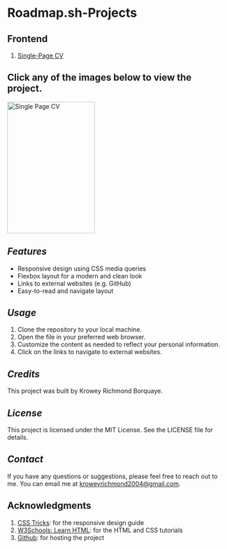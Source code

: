 # **Roadmap.sh-Projects**


## **Frontend**

1. [Single-Page CV](https://roadmap.sh/projects/single-page-cv) 

## **Click any of the images below to view the project.**
<p align="left">
  <a href='https://github.com/77Kromo/roadmap.sh-projects/blob/main/Frontend-projects/Single-Page-CV'>
    <img width="200px" height="300px" src='https://github.com/77Kromo/roadmap.sh-projects/blob/main/Frontend-projects/Single-Page-CV/Single-Page-CV.png?raw=true' alt='Single Page CV' />
  </a>
</p>

## *Features*

- Responsive design using CSS media queries
- Flexbox layout for a modern and clean look
- Links to external websites (e.g. GitHub)
- Easy-to-read and navigate layout

## *Usage*

1. Clone the repository to your local machine.
2. Open the file in your preferred web browser.
3. Customize the content as needed to reflect your personal information.
4. Click on the links to navigate to external websites.

## *Credits*

This project was built by Krowey Richmond Borquaye.

## *License*

This project is licensed under the MIT License. See the LICENSE file for details.

## *Contact*

If you have any questions or suggestions, please feel free to reach out to me. You can email me at [kroweyrichmond2004@gmail.com](mailto:kroweyrichmond2004@gmail.com).



Acknowledgments
----------------------------------------------------------------

1. [CSS Tricks](https://www.w3schools.com/css/default.asp): for the responsive design guide
2. [W3Schools: Learn HTML](https://www.w3schools.com/html): for the HTML and CSS tutorials
3. [Github](https://github.com/): for hosting the project
